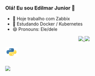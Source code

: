 ### Olá! Eu sou Edilmar Junior 👋

- 🔭 Hoje trabalho com Zabbix
- 🌱 Estudando Docker / Kubernetes
- 😄 Pronouns: Ele/dele


<div align="center">
  <a href="https://github.com/Edilmar-junior">
  <img height="180em" src="https://github-readme-stats.vercel.app/api?username=Edilmar-junior&show_icons=true&theme=dracula&include_all_commits=true&count_private=true"/>
  <img height="180em" src="https://github-readme-stats.vercel.app/api/top-langs/?username=Edilmar-junior&layout=compact&langs_count=7&theme=dracula"/>
</div>
<div style="display: inline_block"><br>
  <img align="center" alt="Rafa-Python" height="30" width="40" src="https://raw.githubusercontent.com/devicons/devicon/master/icons/python/python-original.svg">
 </div>

##
<div> 
<a href="https://www.linkedin.com/in/edilmar-recife-pe/" target="_blank"><img src="https://img.shields.io/badge/-LinkedIn-%230077B5?style=for-the-badge&logo=linkedin&logoColor=white" target="_blank"></a>
 
</div>
